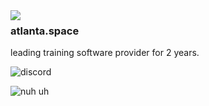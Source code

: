 <img align="left" src="https://orhun.dev/img/crow.png">

### atlanta.space
leading training software provider for 2 years.

![discord](https://img.shields.io/discord/1133441692196950101?color=909090)

![nuh uh](https://img.shields.io/badge/no_its_not_open_source-go_away-gray?color=909090)

